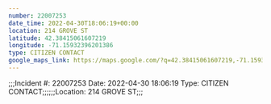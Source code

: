 ```yaml
---
number: 22007253
date_time: 2022-04-30T18:06:19+00:00
location: 214 GROVE ST
latitude: 42.38415061607219
longitude: -71.15932396201386
type: CITIZEN CONTACT
google_maps_link: https://maps.google.com/?q=42.38415061607219,-71.15932396201386
---
```


;;;Incident #: 22007253  Date: 2022-04-30 18:06:19   Type: CITIZEN CONTACT;;;;;;Location: 214 GROVE ST;;;
